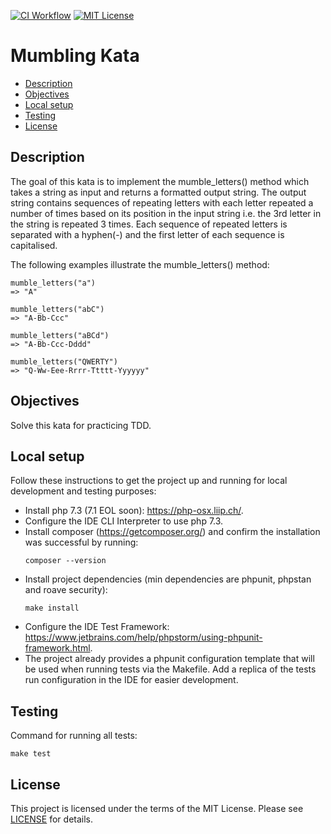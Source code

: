 [![CI Workflow](https://github.com/ariannasg/MumblingKata/workflows/CI%20Workflow/badge.svg)](https://github.com/ariannasg/MumblingKata/actions?query=workflow%3A%22CI+Workflow%22)
[![MIT License](https://img.shields.io/badge/License-MIT-green.svg)](LICENSE.md)

# Mumbling Kata

* [Description](#description)
* [Objectives](#objectives)
* [Local setup](#local-setup)
* [Testing](#testing)
* [License](#license)

## Description
The goal of this kata is to implement the mumble_letters() method which takes a string as input and returns a formatted output string. The output string contains sequences of repeating letters with each letter repeated a number of times based on its position in the input string i.e. the 3rd letter in the string is repeated 3 times. Each sequence of repeated letters is separated with a hyphen(-) and the first letter of each sequence is capitalised.

The following examples illustrate the mumble_letters() method:
```
mumble_letters("a")
=> "A"

mumble_letters("abC")
=> "A-Bb-Ccc"

mumble_letters("aBCd")
=> "A-Bb-Ccc-Dddd"

mumble_letters("QWERTY")
=> "Q-Ww-Eee-Rrrr-Ttttt-Yyyyyy"
```

## Objectives
Solve this kata for practicing TDD.

## Local setup
Follow these instructions to get the project up and running for local development and testing purposes:
- Install php 7.3 (7.1 EOL soon): https://php-osx.liip.ch/.
- Configure the IDE CLI Interpreter to use php 7.3.
- Install composer (https://getcomposer.org/) and confirm the installation was successful by running:
    ```
    composer --version
    ```
- Install project dependencies (min dependencies are phpunit, phpstan and roave security):
    ```
    make install
    ```
- Configure the IDE Test Framework: https://www.jetbrains.com/help/phpstorm/using-phpunit-framework.html.
- The project already provides a phpunit configuration template that will be used when running tests via the Makefile.
Add a replica of the tests run configuration in the IDE for easier development.

## Testing
Command for running all tests:
```
make test
```

## License
This project is licensed under the terms of the MIT License.
Please see [LICENSE](LICENSE.md) for details.

